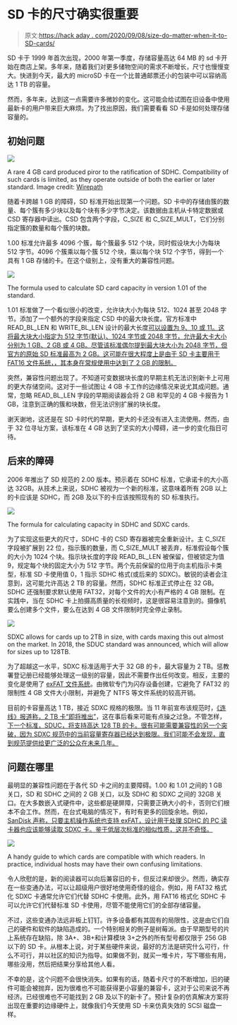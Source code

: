 # SD 卡的尺寸确实很重要

> 原文:[https://hack aday . com/2020/09/08/size-do-matter-when-it-to-SD-cards/](https://hackaday.com/2020/09/08/size-does-matter-when-it-comes-to-sd-cards/)

SD 卡于 1999 年首次出现，2000 年第一季度，存储容量高达 64 MB 的 sd 卡开始在商店上架。多年来，随着我们对更多储物空间的需求不断增长，尺寸也慢慢变大。快进到今天，最大的 microSD 卡在一个比普通邮票还小的包装中可以容纳高达 1 TB 的容量。

然而，多年来，达到这一点需要许多微妙的变化。这可能会给试图在旧设备中使用最新卡的用户带来巨大麻烦。为了找出原因，我们需要看看 SD 卡是如何处理存储容量的。

## 初始问题

![](../Images/f850a6edac627e0974e9b99f777adf3c.png)

A rare 4 GB card produced piror to the ratification of SDHC. Compatibility of such cards is limited, as they operate outside of both the earlier or later standard. Image credit: [Wirepath](https://en.wikipedia.org/wiki/File:Sd4gy_crop.jpg)

随着卡跨越 1 GB 的障碍，SD 标准开始出现第一个问题。SD 卡中的存储由簇的数量、每个簇有多少块以及每个块有多少字节决定。该数据由主机从卡特定数据或 CSD 寄存器中读出。CSD 包含两个字段，C_SIZE 和 C_SIZE_MULT，它们分别指定簇的数量和每个簇的块数。

1.00 标准允许最多 4096 个簇，每个簇最多 512 个块，同时假设块大小为每块 512 字节。4096 个簇乘以每个簇 512 个块，乘以每个块 512 个字节，得到一个具有 1 GB 存储的卡。在这个级别上，没有重大的兼容性问题。

![](../Images/b2378432cb15e2355895b64f6cece707.png)

The formula used to calculate SD card capacity in version 1.01 of the standard.

1.01 标准做了一个看似很小的改变，允许块大小为每块 512、1024 甚至 2048 字节。添加了一个额外的字段来指定 CSD 中的最大块长度。官方标准中 READ_BL_LEN 和 WRITE_BL_LEN 设计的最大长度[可以设置为 9、10 或 11。这将最大块大小指定为 512 字节(默认)、1024 字节或 2048 字节，允许最大卡大小分别为 1 GB、2 GB 或 4 GB。尽管该标准偶尔提到最大块大小为 2048 字节，但官方的原始 SD 标准最高为 2 GB。这可能在很大程度上是由于 SD 卡主要用于 FAT16 文件系统，](https://web.archive.org/web/20131205014133/https://www.sdcard.org/downloads/pls/simplified_specs/archive/part1_301.pdf)[，其本身在常规使用中达到了 2 GB 的限制。](http://www.hjreggel.net/cardspeed/special-sd.html)

突然，兼容性问题出现了。不知道可变数据块长度的早期主机无法识别新卡上可用的更大存储空间。这对于一些试图让 4 GB 卡工作的边缘情况来说尤其成问题。通常，忽略 READ_BL_LEN 字段的早期阅读器会将 2 GB 和罕见的 4 GB 卡报告为 1 GB，注意到正确的簇和块数，但无法识别扩展的块长度。

谢天谢地，这还是在 SD 卡时代的早期，更大的卡还没有进入主流使用。然而，由于 32 位寻址方案，该标准在 4 GB 达到了坚实的大小障碍，进一步的变化指日可待。

## 后来的障碍

2006 年推出了 SD 规范的 2.00 版本。预示着在 SDHC 标准，它承诺卡的大小高达 32GB。从技术上来说，SDHC 被视为一个新的标准，这意味着所有 2GB 以上的卡应该是 SDHC，而 2GB 及以下的卡应该按照现有的 SD 标准执行。

![](../Images/561fecbccda40778bd1a7c565185b597.png)

The formula for calculating capacity in SDHC and SDXC cards.

为了实现这些更大的尺寸，SDHC 卡的 CSD 寄存器被完全重新设计。主 C_SIZE 字段被扩展到 22 位，指示簇的数量，而 C_SIZE_MULT 被丢弃，标准假设每个簇的大小为 1024 个块。指示块长度的字段 READ_BL_LEN 被保留，但被锁定为值 9，规定每个块的固定大小为 512 字节。两个先前保留的位用于向主机指示卡类型，标准 SD 卡使用值 0，1 指示 SDHC 格式(或后来的 SDXC)。敏锐的读者会注意到，这可能允许高达 2 TB 的容量。然而，SDHC 标准正式停止在 32 GB。SDHC 还强制要求默认使用 FAT32，对每个文件的大小有严格的 4 GB 限制。在实践中，当在 SDHC 卡上拍摄高质量的长视频时，这是很容易注意到的。摄像机要么创建多个文件，要么在达到 4 GB 文件限制时完全停止录制。

![](../Images/acfb8472112816e5ad69497205ec065d.png)

SDXC allows for cards up to 2TB in size, with cards maxing this out almost on the market. In 2018, the SDUC standard was announced, which will allow for sizes up to 128TB.

为了超越这一水平，SDXC 标准适用于大于 32 GB 的卡，最大容量为 2 TB。惩教署登记册已经能够处理这一级别的容量，因此不需要作出任何改变。相反，主要的变化是使用了 [exFAT 文件系统](https://en.wikipedia.org/wiki/ExFAT)。由微软专门为闪存设备创建，它避免了 FAT32 的限制性 4 GB 文件大小限制，并避免了 NTFS 等文件系统的较高开销。

目前的卡容量高达 1 TB，接近 SDXC 规格的极限。当 11 年前宣布该规范时，[《连线》报道称，2 TB 卡“即将推出”](https://www.wired.com/2009/01/two-terabyte-sd/)，这在事后看来可能有点操之过急。不管怎样，[下一个标准，SDUC，将支持高达 128 TB 的卡。很有可能需要兼容性的另一个突破，因为 SDXC 规范中的当前容量寄存器已经达到极限。我们可能不会发现，直到规范提供给更广泛的公众在未来几年。](https://petapixel.com/2018/06/27/sduc-express-memory-cards-to-allow-128tb-storage-and-985mb-s-speed/)

## 问题在哪里

最明显的兼容性问题在于各代 SD 卡之间的主要障碍。1.00 和 1.01 之间的 1 GB 关口，SD 和 SDHC 之间的 2 GB 关口，以及 SDHC 和 SDXC 之间的 32GB 关口。在大多数嵌入式硬件中，这些都是硬屏障，只需要正确大小的卡，否则它们根本不会工作。然而，在台式电脑的情况下，有时有更多的回旋余地。例如， [SanDisk 声称，只要主机操作系统也支持 exFAT，设计用于处理 SDHC 的 PC 读卡器也应该能够读取 SDXC 卡。鉴于低层次标准的相似性质，这并不奇怪。](https://kb.sandisk.com/app/answers/detail/a_id/2520/~/sd%2Fsdhc%2Fsdxc-specifications-and-compatibility)

![](../Images/a61d0724eb9e4c0b715c4843f6401757.png)

A handy guide to which cards are compatible with which readers. In practice, individual hosts may have their own confusing limitations.

令人欣慰的是，新的阅读器可以向后兼容旧的卡，但反过来却很少。然而，确实存在一些变通办法，可以让超级用户很好地使用奇怪的组合。例如，用 FAT32 格式化 SDXC 卡通常允许它们代替 SDHC 卡使用。此外，用 FAT16 格式化 SDHC 卡可以允许它们代替标准 SD 卡使用，尽管不能使用它们的全部存储容量。

不过，这些变通办法远非板上钉钉。许多设备都有其固有的局限性，这是由它们自己的硬件和软件的缺陷造成的。一个特别相关的例子是树莓派。由于早期型号的片上系统存在缺陷，除 3A+、3B+和计算模块 3+之外的所有型号都仅限于 256 GB 以下的 SD 卡。从根本上说，对于某些硬件来说，最好的方法是研究什么可行，什么不可行，并以社区的知识为指导。如果做不到，就买一堆卡片，写下哪些有用，哪些没用，然后把结果分享给其他人看。

不幸的是，这个问题不会很快消失。如果有的话，随着卡尺寸的不断增加，旧的硬件可能会被抛弃，因为很难也不可能获得更小容量的兼容卡，这对于公司来说不再经济。已经很难也不可能找到 2 GB 及以下的新卡了。预计复杂的仿真解决方案将出现在重要的边缘硬件上，就像我们今天使用 SD 卡来仿真失效的 SCSI 磁盘一样。